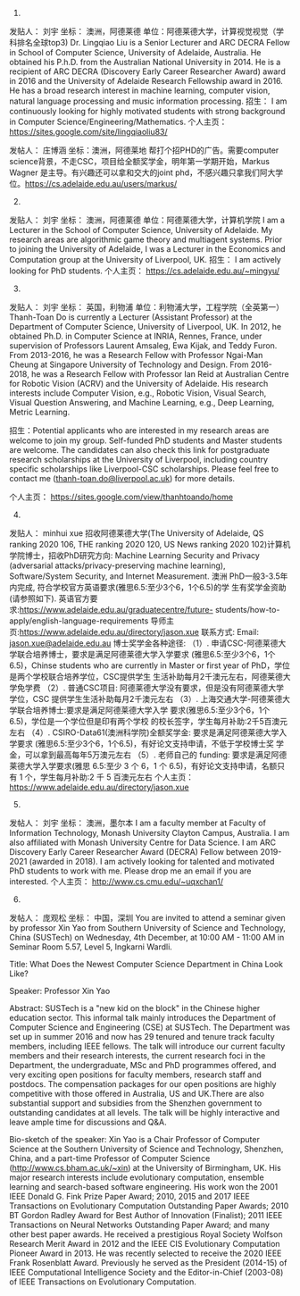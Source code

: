 1.
发贴人： 刘宇
坐标： 澳洲，阿德莱德
单位：阿德莱德大学，计算视觉视觉（学科排名全球top3)
Dr. Lingqiao Liu is a Senior Lecturer and ARC DECRA Fellow in School of Computer Science, University of Adelaide, Australia. He obtained his P.h.D. from the Australian National University in 2014. He is a recipient of ARC DECRA (Discovery Early Career Researcher Award) award in 2016 and the University of Adelaide Research Fellowship award in 2016.  He has a broad research interest in machine learning, computer vision, natural language processing and music information processing.
招生： I am continuously looking for highly motivated students with strong background in Computer Science/Engineering/Mathematics.
个人主页：https://sites.google.com/site/lingqiaoliu83/

发帖人： 庄博涵
坐标：澳洲，阿德莱地
帮打个招PHD的广告。需要computer science背景，不走CSC，项目给全额奖学金，明年第一学期开始，Markus Wagner 是主导。有兴趣还可以拿和交大的joint phd，不感兴趣只拿我们阿大学位。https://cs.adelaide.edu.au/users/markus/


2.
发贴人： 刘宇
坐标： 澳洲，阿德莱德
单位：阿德莱德大学，计算机学院
I am a Lecturer in the School of Computer Science, University of Adelaide. My research areas are algorithmic game theory and multiagent systems. Prior to joining the University of Adelaide, I was a Lecturer in the Economics and Computation group at the University of Liverpool, UK.
招生： I am actively looking for PhD students.
个人主页： https://cs.adelaide.edu.au/~mingyu/


3.
发贴人： 刘宇
坐标： 英国，利物浦
单位：利物浦大学，工程学院（全英第一）
Thanh-Toan Do is currently a Lecturer (Assistant Professor) at the Department of Computer Science, University of Liverpool, UK. In 2012, he obtained Ph.D. in Computer Science at INRIA, Rennes, France, under supervision of Professors Laurent Amsaleg, Ewa Kijak, and Teddy Furon. From 2013-2016, he was a Research Fellow with Professor Ngai-Man Cheung at Singapore University of Technology and Design. From 2016-2018, he was a Research Fellow with Professor Ian Reid at Australian Centre for Robotic Vision (ACRV) and the University of Adelaide. His research interests include Computer Vision, e.g., Robotic Vision, Visual Search, Visual Question Answering, and Machine Learning, e.g., Deep Learning, Metric Learning. 

招生：Potential applicants who are interested in my research areas are welcome to join my group. Self-funded PhD students and Master students are welcome. The candidates can also check this link for postgraduate research scholarships at the University of Liverpool, including country specific scholarships like Liverpool-CSC scholarships. Please feel free to contact me (thanh-toan.do@liverpool.ac.uk) for more details.

个人主页： https://sites.google.com/view/thanhtoando/home


4.
发贴人： minhui xue
招收阿德莱德大学(The University of Adelaide, QS ranking 2020 106, THE ranking 2020 120, US News ranking 2020 102)计算机学院博士，招收PhD研究方向: Machine Learning Security and Privacy (adversarial attacks/privacy-preserving machine learning), Software/System Security, and Internet Measurement. 澳洲 PhD一般3-3.5年内完成, 符合学校官方英语要求(雅思6.5:至少3个6，1个6.5)的学 生有奖学金资助(请参照如下).
英语官方要求:https://www.adelaide.edu.au/graduatecentre/future- students/how-to-apply/english-language-requirements 导师主页:https://www.adelaide.edu.au/directory/jason.xue 联系方式: Email: jason.xue@adelaide.edu.au
博士奖学金各种途径:
（1）. 申请CSC-阿德莱德大学联合培养博士，要求是满足阿德莱德大学入学要求
(雅思6.5:至少3个6，1个6.5)，Chinse students who are currently in Master or first year of PhD，学位是两个学校联合培养学位，CSC提供学生 生活补助每月2千澳元左右，阿德莱德大学免学费
（2）. 普通CSC项目: 阿德莱德大学没有要求，但是没有阿德莱德大学学位，CSC 提供学生生活补助每月2千澳元左右
（3）. 上海交通大学-阿德莱德大学联合培养博士:要求是满足阿德莱德大学入学 要求(雅思6.5:至少3个6，1个6.5)，学位是一个学位但是印有两个学校 的校长签字，学生每月补助:2千5百澳元左右
（4）. CSIRO-Data61(澳洲科学院)全额奖学金: 要求是满足阿德莱德大学入学要求
(雅思6.5:至少3个6，1个6.5)，有好论文支持申请，不低于学校博士奖
学金，可以拿到最高每年5万澳元左右
（5）. 老师自己的 funding: 要求是满足阿德莱德大学入学要求(雅思 6.5:至少 3
个 6，1 个 6.5)，有好论文支持申请，名额只有 1 个，学生每月补助:2 千 5 百澳元左右
个人主页： https://www.adelaide.edu.au/directory/jason.xue


5. 
发帖人： 刘宇
坐标： 澳洲，墨尔本
I am a faculty member at Faculty of Information Technology, Monash University Clayton Campus, Australia. I am also affiliated with Monash University Centre for Data Science. I am ARC Discovery Early Career Researcher Award (DECRA) Fellow between 2019-2021 (awarded in 2018). I am actively looking for talented and motivated PhD students to work with me. Please drop me an email if you are interested.
个人主页： http://www.cs.cmu.edu/~uqxchan1/





6. 
发帖人： 庞观松
坐标： 中国，深圳
You are invited to attend a seminar given by professor Xin Yao from Southern University of Science and Technology, China (SUSTech) on Wednesday, 4th December, at 10:00 AM - 11:00 AM in Seminar Room 5.57, Level 5, Ingkarni Wardli.

Title: What Does the Newest Computer Science Department in China Look Like?

Speaker: Professor Xin Yao

Abstract: SUSTech is a "new kid on the block" in the Chinese higher education sector. This informal talk mainly introduces the Department of Computer Science and Engineering (CSE) at SUSTech. The Department was set up in summer 2016 and now has 29 tenured and tenure track faculty members, including IEEE fellows. The talk will introduce our current faculty members and their research interests, the current research foci in the Department, the undergraduate, MSc and PhD programmes offered, and very exciting open positions for faculty members, research staff and postdocs. The compensation packages for our open positions are highly competitive with those offered in Australia, US and UK.There are also substantial support and subsidies from the Shenzhen government to outstanding candidates at all levels. 
The talk will be highly interactive and leave ample time for discussions and Q&A.


Bio-sketch of the speaker:
Xin Yao is a Chair Professor of Computer Science at the Southern University of Science and Technology, Shenzhen, China, and a part-time Professor of Computer Science (http://www.cs.bham.ac.uk/~xin) at the University of Birmingham, UK. His major research interests include evolutionary computation, ensemble learning and search-based software engineering. His work won the 2001 IEEE Donald G. Fink Prize Paper Award; 2010, 2015 and 2017 IEEE Transactions on Evolutionary Computation Outstanding Paper Awards; 2010 BT Gordon Radley Award for Best Author of Innovation (Finalist); 2011 IEEE Transactions on Neural 
Networks Outstanding Paper Award; and many other best paper awards. He received a prestigious Royal Society Wolfson Research Merit Award in 2012 and the IEEE CIS Evolutionary Computation Pioneer Award in 2013. He was recently selected to receive the 2020 IEEE Frank Rosenblatt Award. Previously he served as the President (2014-15) of IEEE Computational Intelligence Society and the Editor-in-Chief (2003-08) 
of IEEE Transactions on Evolutionary Computation.
